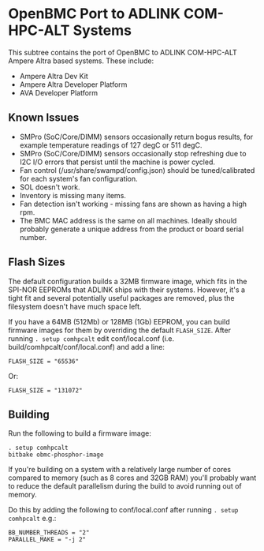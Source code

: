 OpenBMC Port to ADLINK COM-HPC-ALT Systems
==========================================

This subtree contains the port of OpenBMC to ADLINK COM-HPC-ALT Ampere
Altra based systems. These include:

- Ampere Altra Dev Kit
- Ampere Altra Developer Platform
- AVA Developer Platform

Known Issues
------------
- SMPro (SoC/Core/DIMM) sensors occasionally return bogus results, for
  example temperature readings of 127 degC or 511 degC.
- SMPro (SoC/Core/DIMM) sensors occasionally stop refreshing due to I2C
  I/O errors that persist until the machine is power cycled.
- Fan control (/usr/share/swampd/config.json) should be tuned/calibrated
  for each system's fan configuration.
- SOL doesn't work.
- Inventory is missing many items.
- Fan detection isn't working - missing fans are shown as having a high rpm.
- The BMC MAC address is the same on all machines. Ideally should probably
  generate a unique address from the product or board serial number.

Flash Sizes
-----------

The default configuration builds a 32MB firmware image, which fits in the
SPI-NOR EEPROMs that ADLINK ships with their systems. However, it's a tight
fit and several potentially useful packages are removed, plus the filesystem
doesn't have much space left.

If you have a 64MB (512Mb) or 128MB (1Gb) EEPROM, you can build firmware
images for them by overriding the default `FLASH_SIZE`.
After running `. setup comhpcalt` edit conf/local.conf (i.e.
build/comhpcalt/conf/local.conf) and add a line:
```
FLASH_SIZE = "65536"
```
Or:
```
FLASH_SIZE = "131072"
```

Building
--------

Run the following to build a firmware image:

```
. setup comhpcalt
bitbake obmc-phosphor-image
```

If you're building on a system with a relatively large number of cores compared to memory (such as 8 cores and 32GB RAM)
you'll probably want to reduce the default parallelism during the build to avoid running out of memory.

Do this by adding the following to conf/local.conf after running `. setup comhpcalt` e.g.:
```
BB_NUMBER_THREADS = "2"
PARALLEL_MAKE = "-j 2"
```
